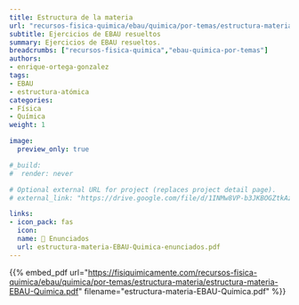 ```yaml
---
title: Estructura de la materia
url: "recursos-fisica-quimica/ebau/quimica/por-temas/estructura-materia"
subtitle: Ejercicios de EBAU resueltos
summary: Ejercicios de EBAU resueltos.
breadcrumbs: ["recursos-fisica-quimica","ebau-quimica-por-temas"]
authors:
- enrique-ortega-gonzalez
tags:
- EBAU
- estructura-atómica
categories:
- Física
- Química
weight: 1

image:
  preview_only: true

#_build:
#  render: never

# Optional external URL for project (replaces project detail page).
# external_link: "https://drive.google.com/file/d/1INMw8VP-b3JKBOGZtkAzfKPdgaYzFI21/view"

links:
- icon_pack: fas
  icon:
  name: 📝 Enunciados
  url: estructura-materia-EBAU-Quimica-enunciados.pdf
---
```


{{% embed_pdf url="https://fisiquimicamente.com/recursos-fisica-quimica/ebau/quimica/por-temas/estructura-materia/estructura-materia-EBAU-Quimica.pdf" filename="estructura-materia-EBAU-Quimica.pdf" %}}